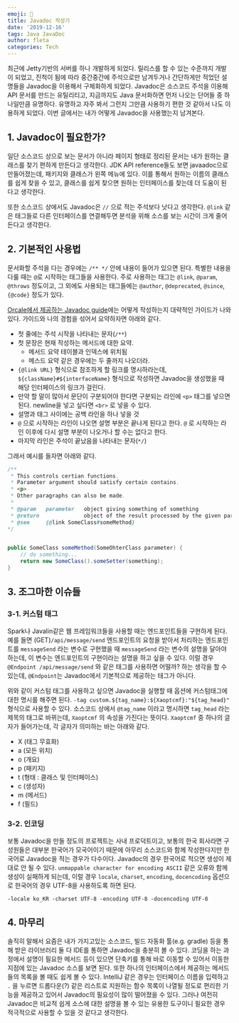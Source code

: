 ```yaml
---
emoji: 🔮
title: Javadoc 작성기
date: '2019-12-16'
tags: Java JavaDoc
author: fleta
categories: Tech
---
```



최근에 Jetty기반의 서버를 하나 개발하게 되었다. 릴리스를 할 수 있는 수준까지 개발이 되었고, 진척이 됨에 따라 중간중간에 주석으로만 남겨두거나 간단하게만 적었던 설명들을 Javadoc을 이용해서 구체화하게 되었다. Javadoc은 소스코드 주석을 이용해 API 문서를 만드는 유틸리티고, 지금까지도 Java 문서화하면 먼저 나오는 단어들 중 하나일만큼 유명하다. 유명하고 자주 봐서 그런지 그만큼 사용하기 편한 것 같아서 나도 이용하게 되었다. 이번 글에서는 내가 어떻게 Javadoc을 사용했는지 남겨본다.


## 1. Javadoc이 필요한가?

일단 소스코드 상으로 보는 문서가 아니라 페이지 형태로 정리된 문서는 내가 원하는 클래스를 찾기 편하게 만든다고 생각한다. JDK API reference들도 보면 javaadoc으로 만들어졌는데, 패키지와 클래스가 왼쪽 메뉴에 있다. 이를 통해서 원하는 이름의 클래스를 쉽게 찾을 수 있고, 클래스를 쉽게 찾으면 원하는 인터페이스를 찾는데 더 도움이 된다고 생각한다.

또한 소스코드 상에서도 Javadoc은 `//` 으로 적는 주석보다 낫다고 생각한다. `@link` 같은 태그들로 다른 인터페이스를 연결해두면 분석을 위해 소스를 보는 시간이 크게 줄어든다고 생각한다. 


## 2. 기본적인 사용법

문서화할 주석을 다는 경우에는 `/** */` 안에 내용이 들어가 있으면 된다. 특별한 내용을 다룰 때는 `@`로 시작하는 태그들을 사용한다. 주로 사용하는 태그는 `@link`, `@param`, `@throws` 정도이고, 그 외에도 사용되는 태그들에는 `@author`, `@deprecated`, `@since`, `{@code}` 정도가 있다. 

[Orcale에서 제공하는 Javadoc guide](https://www.oracle.com/technetwork/articles/java/index-137868.html)에는 어떻게 작성하는지 대략적인 가이드가 나와 있다. 가이드와 나의 경험을 섞어서 요약하자면 아래와 같다.

- 첫 줄에는 주석 시작을 나타내는 문자(`/**`)
- 첫 문장은 현재 작성하는 메서드에 대한 요약.
    - 메서드 요약 테이블과 인덱스에 위치됨
    - 메스드 요약 같은 경우에는 두 줄까지 나오더라.
- `{@link URL}` 형식으로 참조하게 할 링크를 명시하라는데, `${className}#${interfaceName}` 형식으로 작성하면 Javadoc을 생성했을 때 해당 인터페이스의 링크가 걸린다.
- 만약 할 말이 많아서 문단이 구분되어야 한다면 구분되는 라인에 `<p>` 태그를 넣으면 된다. newline을 넣고 싶다면 `<br>` 로 넣을 수 있다.
- 설명과 태그 사이에는 공백 라인을 하나 넣을 것
- `@` 으로 시작하는 라인이 나오면 설명 부분은 끝나게 된다고 한다. `@` 로 시작하는 라인 이후에 다시 설명 부분이 나오거나 할 수는 없다고 한다. 
- 마지막 라인은 주석이 끝났음을 나타내는 문자(`*/`)

그래서 예시를 들자면 아래와 같다.

```java
/**
 * This controls certian functions.
 * Parameter argument should satisfy certain contains. 
 * <p>
 * Other paragraphs can also be made. 
 *
 * @param   parameter   object giving something of something
 * @return              object of the result processed by the given parameter
 * @see     {@link SomeClass#someMethod}
*/


public SomeClass someMethod(SomeOhterClass parameter) {
    // do something...
    return new SomeClass().someSetter(something);
}
```


## 3. 조그마한 이슈들

### 3-1. 커스텀 태그

Spark나 Javalin같은 웹 프레임워크들을 사용할 때는 엔드포인트들을 구현하게 된다. 예를 들면 (GET)`/api/message/send` 엔드포인트의 요청을 받아서 처리하는 엔드포인트를 `messageSend` 라는 변수로 구현했을 때 `messageSend` 라는 변수의 설명을 달아야 하는데, 이 변수는 엔드포인트의 구현이라는 설명을 하고 싶을 수 있다. 이럴 경우 `@Endpoint /api/message/send` 와 같은 태그를 사용하면 어떨까? 하는 생각을 할 수 있는데, `@Endpoint`는 Javadoc에서 기본적으로 제공하는 태그가 아니다. 

위와 같이 커스텀 태그를 사용하고 싶으면 Javadoc을 실행할 때 옵션에 커스텀태그에 대한 명시를 해주면 된다. `-tag custom.${tag_name}:${Xaoptcmf}:"${tag_head}"` 형식으로 사용할 수 있다. 소스코드 상에서 `@tag_name` 이라고 명시하면 `tag_head` 라는 제목의 태그로 바뀌는데, `Xaoptcmf` 의 속성을 가진다는 뜻이다. `Xaoptcmf` 중 하나의 글자가 들어가는데, 각 글자가 의미하는 바는 아래와 같다.

- X (태그 무효화)
- a (모든 위치)
- o (개요)
- p (패키지)
- t (형태 : 클래스 및 인터페이스)
- c (생성자)
- m (메서드)
- f (필드)

### 3-2. 인코딩

보통 Javadoc을 만들 정도의 프로젝트는 사내 프로덕트이고, 보통의 한국 회사라면 구성원들은 대부분 한국어가 모국어이기 때문에 아무리 소스코드와 함께 작성한다지만 한국어로 Javadoc을 적는 경우가 다수이다. Javadoc의 경우 한국어로 적으면 생성이 제대로 안 될 수 있다. `unmappable character for encoding ASCII` 같은 오류와 함께 생성이 실패하게 되는데, 이럴 경우 `locale`, `charset`, `encoding`, `docencoding` 옵션으로 한국어의 경우 UTF-8을 사용하도록 하면 된다. 

```text
-locale ko_KR -charset UTF-8 -encoding UTF-8 -docencoding UTF-8
```


## 4. 마무리

솔직히 말해서 요즘은 내가 가지고있는 소스코드, 빌드 자동화 툴(e.g. gradle) 등을 통해 받은 라이브러리 둘 다 IDE를 통하면 Javadoc을 충분히 볼 수 있다. 코딩을 하는 과정에서 설명이 필요한 메서드 등이 있으면 단축키를 통해 바로 이동할 수 있어서 이동한 지점에 있는 Javadoc 소스를 보면 된다. 또한 하나의 인터페이스에서 제공하는 메서드들의 목록을 볼 때도 쉽게 볼 수 있다. IntelliJ 같은 경우는 인터페이스 이름을 입력하고 `.` 을 누르면 드롭다운(?) 같은 리스트로 지원하는 함수 목록이 나열될 정도로 편리한 기능을 제공하고 있어서 Javadoc의 필요성이 많이 떨어졌을 수 있다. 그러나 여전히 Javadoc은 비교적 쉽게 소스에 대한 설명을 볼 수 있는 유용한 도구이니 필요한 경우 적극적으로 사용할 수 있을 것 같다고 생각한다.